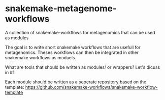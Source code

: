 # snakemake-metagenome-workflows
A collection of snakemake-workflows for metagenomics that can be used as modules 


The goal is to write short snakemake workflows that are usefull for metagenomics. Theses workflows can then be integrated in other snakemake workflows as moduels.

What are tools that should be written as modules/ or wrappers? Let's dicuss in #1

Each module should be written as a seperate repository based on the template: https://github.com/snakemake-workflows/snakemake-workflow-template

